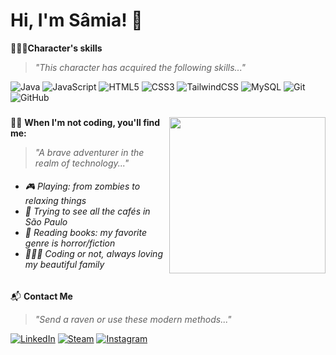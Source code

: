 <h1 align="left">Hi, I'm Sâmia! 👾</h1>

🧝🏼‍♀️**Character's skills**
> *"This character has acquired the following skills..."*

![Java](https://img.shields.io/badge/java-%23ED8B00.svg?style=flat&logo=openjdk&logoColor=white) 
![JavaScript](https://img.shields.io/badge/javascript-%23323330.svg?style=flat&logo=javascript&logoColor=%23F7DF1E) 
![HTML5](https://img.shields.io/badge/html5-%23E34F26.svg?style=flat&logo=html5&logoColor=white) 
![CSS3](https://img.shields.io/badge/css3-%231572B6.svg?style=flat&logo=css3&logoColor=white) 
![TailwindCSS](https://img.shields.io/badge/tailwindcss-%2338B2AC.svg?style=flat&logo=tailwind-css&logoColor=white)
![MySQL](https://img.shields.io/badge/mysql-4479A1.svg?style=flat&logo=mysql&logoColor=white) 
![Git](https://img.shields.io/badge/git-%23F05033.svg?style=flat&logo=git&logoColor=white) 
![GitHub](https://img.shields.io/badge/github-%23121011.svg?style=flat&logo=github&logoColor=white) 

###

<img align="right" height="250" src="https://i.pinimg.com/originals/54/bd/a3/54bda352b17744efa1f6898040455423.gif" />

🧙‍♀️ **When I'm not coding, you'll find me:**
> *"A brave adventurer in the realm of technology..."*
<h6>
  
- 🎮 Playing: from zombies to relaxing things
- 🥐 Trying to see all the cafés in São Paulo
- 📖 Reading books: my favorite genre is horror/fiction
- 👨‍👩‍👧 Coding or not, always loving my beautiful family
  
</h6>

📬 **Contact Me**

> *"Send a raven or use these modern methods..."*

[![LinkedIn](https://img.shields.io/badge/linkedin-%230077B5.svg?style=flat&logo=linkedin&logoColor=white)](https://www.linkedin.com/in/samiaelfakihfranca/)
[![Steam](https://img.shields.io/badge/steam-%23000000.svg?style=flat&logo=steam&logoColor=white)](https://steamcommunity.com/id/miaxhan)
[![Instagram](https://img.shields.io/badge/instagram-%23E4405F.svg?style=flat&logo=instagram&logoColor=white)](https://www.instagram.com/miaelfk/)
